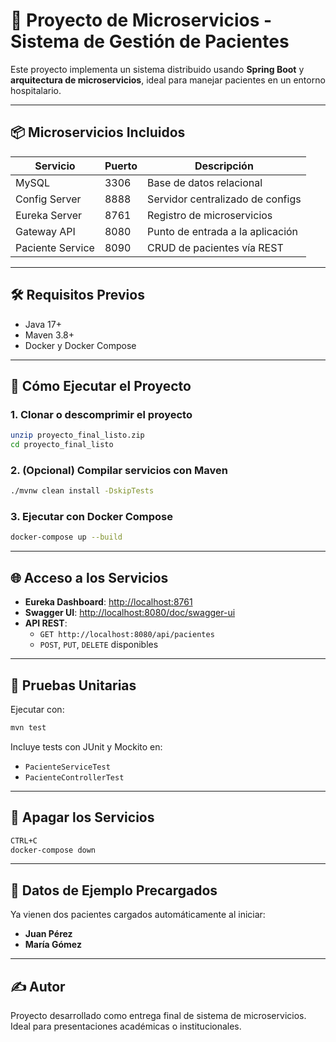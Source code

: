 # 🏥 Proyecto de Microservicios - Sistema de Gestión de Pacientes

Este proyecto implementa un sistema distribuido usando **Spring Boot** y **arquitectura de microservicios**, ideal para manejar pacientes en un entorno hospitalario.

---

## 📦 Microservicios Incluidos

| Servicio              | Puerto | Descripción                        |
|----------------------|--------|------------------------------------|
| MySQL                | 3306   | Base de datos relacional           |
| Config Server        | 8888   | Servidor centralizado de configs   |
| Eureka Server        | 8761   | Registro de microservicios         |
| Gateway API          | 8080   | Punto de entrada a la aplicación   |
| Paciente Service     | 8090   | CRUD de pacientes vía REST         |

---

## 🛠️ Requisitos Previos

- Java 17+
- Maven 3.8+
- Docker y Docker Compose

---

## 🚀 Cómo Ejecutar el Proyecto

### 1. Clonar o descomprimir el proyecto

```bash
unzip proyecto_final_listo.zip
cd proyecto_final_listo
```

### 2. (Opcional) Compilar servicios con Maven

```bash
./mvnw clean install -DskipTests
```

### 3. Ejecutar con Docker Compose

```bash
docker-compose up --build
```

---

## 🌐 Acceso a los Servicios

- **Eureka Dashboard**: [http://localhost:8761](http://localhost:8761)
- **Swagger UI**: [http://localhost:8080/doc/swagger-ui](http://localhost:8080/doc/swagger-ui)
- **API REST**:
  - `GET http://localhost:8080/api/pacientes`
  - `POST`, `PUT`, `DELETE` disponibles

---

## 🧪 Pruebas Unitarias

Ejecutar con:

```bash
mvn test
```

Incluye tests con JUnit y Mockito en:
- `PacienteServiceTest`
- `PacienteControllerTest`

---

## 🧼 Apagar los Servicios

```bash
CTRL+C
docker-compose down
```

---

## 🧪 Datos de Ejemplo Precargados

Ya vienen dos pacientes cargados automáticamente al iniciar:

- **Juan Pérez**
- **María Gómez**

---

## ✍️ Autor

Proyecto desarrollado como entrega final de sistema de microservicios. Ideal para presentaciones académicas o institucionales.




